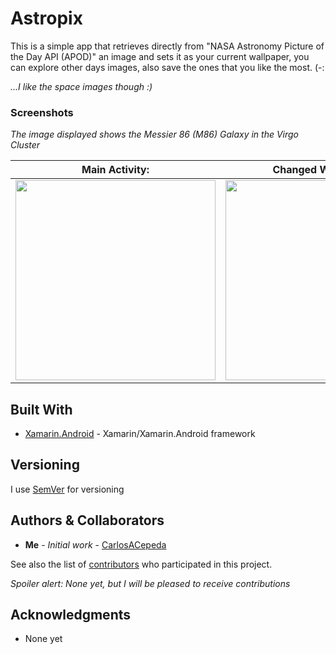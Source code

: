 # Astropix
This is a simple app that retrieves directly from "NASA Astronomy Picture of the Day API (APOD)" an image and sets it as your current wallpaper, you can explore other days images, also save the ones that you like the most. (-:

*...I like the space images though :)*

### Screenshots

*The image displayed shows the Messier 86 (M86) Galaxy in the Virgo Cluster*

|Main Activity:|Changed Wallpaper :)|
|-----------|------------|
|<img src="https://i.imgur.com/3ns6Kmv.png" width=320>|<img src="https://i.imgur.com/ula94DA.png" width=320>

## Built With

* [Xamarin.Android](https://docs.microsoft.com/en-us/xamarin/android/) - Xamarin/Xamarin.Android framework

## Versioning

I use [SemVer](http://semver.org/) for versioning

## Authors & Collaborators

* **Me** - *Initial work* - [CarlosACepeda](https://github.com/CarlosACepeda)

See also the list of [contributors](https://github.com/CarlosACepeda/LiveDisplay/contributors) who participated in this project.

*Spoiler alert: None yet, but I will be pleased to receive contributions*

## Acknowledgments

* None yet
